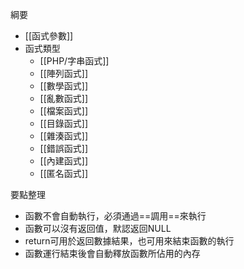 綱要
- [[函式參數]]
- 函式類型
	* [[PHP/字串函式]]
	* [[陣列函式]]
	* [[數學函式]]
	* [[亂數函式]]
	* [[檔案函式]]
	* [[目錄函式]]
	* [[雜湊函式]]
	* [[錯誤函式]]
	* [[內建函式]]
	* [[匿名函式]]

要點整理
- 函數不會自動執行，必須通過==調用==來執行
- 函數可以沒有返回值，默認返回NULL
- return可用於返回數據結果，也可用來結束函數的執行
- 函數運行結束後會自動釋放函數所佔用的內存